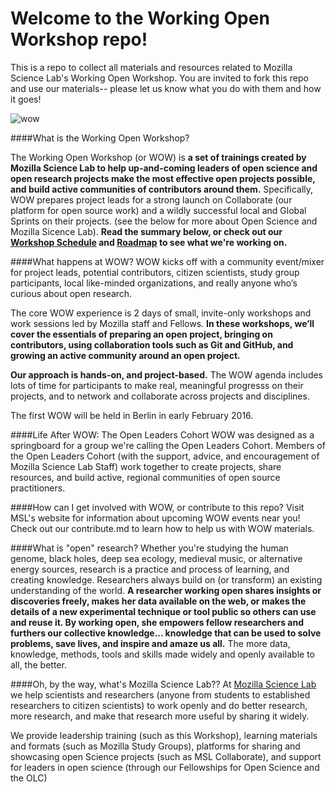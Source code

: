 # Welcome to the Working Open Workshop repo!
This is a repo to collect all materials and resources related to Mozilla Science Lab's Working Open Workshop. You are invited to fork this repo and use our materials-- please let us know what you do with them and how it goes!

![wow](https://mozillascience.org/img/working-open-workshop_1600x800.jpg)

####What is the Working Open Workshop?

The Working Open Workshop (or WOW) is **a set of trainings created by Mozilla Science Lab to help up-and-coming leaders of open science and open research projects make the most effective open projects possible, and build active communities of contributors around them.** Specifically, WOW prepares project leads for a strong launch on Collaborate (our platform for open source work) and a wildly successful local and Global Sprints on their projects. (see the below for more about Open Science and Mozilla Sicence Lab). **Read the summary below, or check out our [Workshop Schedule](https://github.com/mozillascience/working-open-workshop/blob/gh-pages/wow-schedule.md) and [Roadmap](https://github.com/mozillascience/working-open-workshop/blob/gh-pages/roadmap.md) to see what we're working on.**

####What happens at WOW?
WOW kicks off with a community event/mixer for project leads, potential contributors, citizen scientists, study group participants,  local like-minded organizations, and really anyone who’s curious about open research. 

The core WOW experience is 2 days of small, invite-only workshops and work sessions led by Mozilla staff and Fellows. **In these workshops, we’ll cover the essentials of preparing an open project, bringing on contributors, using collaboration tools such as Git and GitHub, and growing an active community around an open project.**

**Our approach is hands-on, and project-based.** The WOW agenda includes lots of time for participants to make real, meaningful progresss on their projects, and to network and collaborate across projects and disciplines.

The first WOW will be held in Berlin in early February 2016. 

####Life After WOW: The Open Leaders Cohort
WOW was designed as a springboard for a group we're calling the Open Leaders Cohort. Members of the Open Leaders Cohort (with the support, advice, and encouragement of Mozilla Science Lab Staff) work together to create projects, share resources, and build active, regional communities of open source practitioners. 

####How can I get involved with WOW, or contribute to this repo? 
Visit MSL's website for information about upcoming WOW events near you! Check out our contribute.md to learn how to help us with WOW materials. 

####What is "open" research?
Whether you're studying the human genome, black holes, deep sea ecology, medieval music,  or alternative energy sources, research is a practice and process of learning, and creating knowledge. Researchers always build on (or transform) an existing understanding of the world. **A researcher working open shares insights or discoveries freely, makes her data available on the web, or makes the details of a new experimental technique or tool public so others can use and reuse it. By working open, she empowers fellow researchers and furthers our collective knowledge... knowledge that can be used to solve problems, save lives, and inspire and amaze us all.** The more data, knowledge, methods, tools and skills made widely and openly available to all, the better.  

####Oh, by the way, what's Mozilla Science Lab??
At [Mozilla Science Lab](https://mozillascience.org/) we help scientists and researchers (anyone from students to established researchers to citizen scientists) to work openly and do better research, more research, and make that research more useful by sharing it widely.  

We provide leadership training (such as this Workshop), learning materials and formats (such as Mozilla Study Groups), platforms for sharing and showcasing open Science projects (such as MSL Collaborate), and support for leaders in open science (through our Fellowships for Open Science and the OLC)




